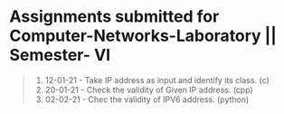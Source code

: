 # Assignments submitted for Computer-Networks-Laboratory || Semester- VI

>1. 12-01-21 - Take IP address as input and identify its class. (c)
>2. 20-01-21 - Check the validity of Given IP address. (cpp)
>3. 02-02-21 - Chec the validity of IPV6 address. (python)


